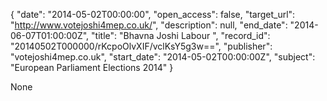 {
  "date": "2014-05-02T00:00:00", 
  "open_access": false, 
  "target_url": "http://www.votejoshi4mep.co.uk/", 
  "description": null, 
  "end_date": "2014-06-07T01:00:00Z", 
  "title": "Bhavna Joshi Labour ", 
  "record_id": "20140502T000000/rKcpoOlvXIF/vclKsY5g3w==", 
  "publisher": "votejoshi4mep.co.uk", 
  "start_date": "2014-05-02T00:00:00Z", 
  "subject": "European Parliament Elections 2014"
}

None